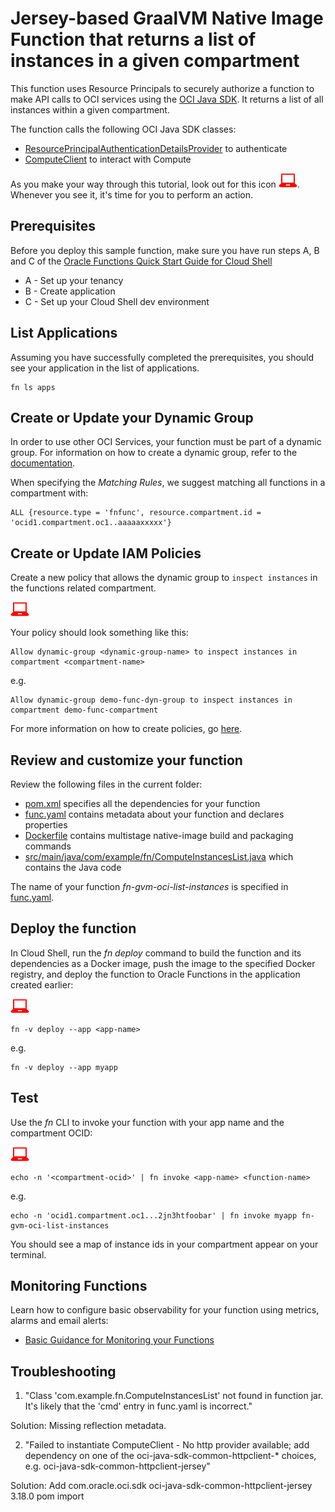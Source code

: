 # Jersey-based GraalVM Native Image Function that returns a list of instances in a given compartment

This function uses Resource Principals to securely authorize a function to make
API calls to OCI services using the [OCI Java SDK](https://docs.cloud.oracle.com/iaas/tools/java/latest/).
It returns a list of all instances within a given compartment.

The function calls the following OCI Java SDK classes:
* [ResourcePrincipalAuthenticationDetailsProvider](https://docs.cloud.oracle.com/en-us/iaas/tools/java/latest/com/oracle/bmc/auth/ResourcePrincipalAuthenticationDetailsProvider.html) to authenticate
* [ComputeClient](https://docs.cloud.oracle.com/iaas/tools/java/latest/com/oracle/bmc/core/ComputeClient.html) to interact with Compute

As you make your way through this tutorial, look out for this icon ![user input icon](./images/userinput.png).
Whenever you see it, it's time for you to perform an action.


## Prerequisites

Before you deploy this sample function, make sure you have run steps A, B 
and C of the [Oracle Functions Quick Start Guide for Cloud Shell](https://www.oracle.com/webfolder/technetwork/tutorials/infographics/oci_functions_cloudshell_quickview/functions_quickview_top/functions_quickview/index.html)
* A - Set up your tenancy
* B - Create application
* C - Set up your Cloud Shell dev environment


## List Applications 

Assuming you have successfully completed the prerequisites, you should see your 
application in the list of applications.

```
fn ls apps
```


## Create or Update your Dynamic Group

In order to use other OCI Services, your function must be part of a dynamic 
group. For information on how to create a dynamic group, refer to the 
[documentation](https://docs.cloud.oracle.com/iaas/Content/Identity/Tasks/managingdynamicgroups.htm#To).

When specifying the *Matching Rules*, we suggest matching all functions in a compartment with:

```
ALL {resource.type = 'fnfunc', resource.compartment.id = 'ocid1.compartment.oc1..aaaaaxxxxx'}
```


## Create or Update IAM Policies

Create a new policy that allows the dynamic group to `inspect instances` in
the functions related compartment.

![user input icon](./images/userinput.png)

Your policy should look something like this:
```
Allow dynamic-group <dynamic-group-name> to inspect instances in compartment <compartment-name>
```
e.g.
```
Allow dynamic-group demo-func-dyn-group to inspect instances in compartment demo-func-compartment
```

For more information on how to create policies, go [here](https://docs.cloud.oracle.com/iaas/Content/Identity/Concepts/policysyntax.htm).


## Review and customize your function

Review the following files in the current folder:
- [pom.xml](./pom.xml) specifies all the dependencies for your function
- [func.yaml](./func.yaml) contains metadata about your function and declares properties
- [Dockerfile](./Dockerfile) contains multistage native-image build and packaging commands
- [src/main/java/com/example/fn/ComputeInstancesList.java](./src/main/java/com/example/fn/ComputeInstancesList.java) which contains the Java code

The name of your function *fn-gvm-oci-list-instances* is specified in [func.yaml](./func.yaml).


## Deploy the function

In Cloud Shell, run the *fn deploy* command to build the function and its dependencies as a Docker image, 
push the image to the specified Docker registry, and deploy the function to Oracle Functions 
in the application created earlier:

![user input icon](./images/userinput.png)
```
fn -v deploy --app <app-name>
```
e.g.
```
fn -v deploy --app myapp
```


## Test

Use the *fn* CLI to invoke your function with your app name and the compartment OCID:

![user input icon](./images/userinput.png)
```
echo -n '<compartment-ocid>' | fn invoke <app-name> <function-name>
```
e.g.
```
echo -n 'ocid1.compartment.oc1...2jn3htfoobar' | fn invoke myapp fn-gvm-oci-list-instances
```
You should see a map of instance ids in your compartment appear on your terminal.


## Monitoring Functions

Learn how to configure basic observability for your function using metrics, alarms and email alerts:
* [Basic Guidance for Monitoring your Functions](../basic-observability/functions.md)


## Troubleshooting

1) "Class 'com.example.fn.ComputeInstancesList' not found in function jar. It's likely that the 'cmd' entry in func.yaml is incorrect."

Solution: Missing reflection metadata.

2) "Failed to instantiate ComputeClient - No http provider available; add dependency on one of the oci-java-sdk-common-httpclient-* choices, e.g. oci-java-sdk-common-httpclient-jersey"

Solution: Add
      <dependency>
        <groupId>com.oracle.oci.sdk</groupId>
        <artifactId>oci-java-sdk-common-httpclient-jersey</artifactId>
        <version>3.18.0</version>
        <type>pom</type>
        <scope>import</scope>
      </dependency>
